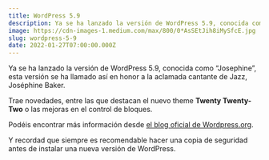 ```yaml
---
title: WordPress 5.9
description: Ya se ha lanzado la versión de WordPress 5.9, conocida como “Josephine”, esta versión se ha llamado así en honor a la aclamada cantante de…
image: https://cdn-images-1.medium.com/max/800/0*AsSEtJih8iMySfcE.jpg
slug: wordpress-5-9
date: 2022-01-27T07:00:00.000Z
---
```


Ya se ha lanzado la versión de WordPress 5.9, conocida como “Josephine”, esta versión se ha llamado así en honor a la aclamada cantante de Jazz, Joséphine Baker.

Trae novedades, entre las que destacan el nuevo theme **Twenty Twenty-Two** o las mejoras en el control de bloques.

Podéis encontrar más información desde [el blog oficial de Wordpress.org](https://wordpress.org/news/2022/01/josephine/).

Y recordad que siempre es recomendable hacer una copia de seguridad antes de instalar una nueva versión de WordPress.
